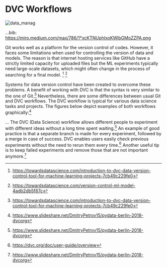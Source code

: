 # DVC Workflows

![data_manag](https://user-images.githubusercontent.com/114607096/194352724-52e798ad-5b6c-4674-a8cb-da631b656e21.png)


...bib:
https://miro.medium.com/max/786/1*xcKTNUphlxoKWlbGMoZZPA.png

Git works well as a platform for the version control of codes. However, it faces some limitations when used for controlling the version of data and models. The reason is that internet hosting services like GitHub have a strictly limited capacity for uploaded files but the ML experiments typically need large-scale datasets, which might often change in the process of searching for a final model. [^1] [^2] 

Systems for data version control have been created to overcome these problems. A benefit of working with DVC is that the syntax is very similar to the one of Git.[^1] Nevertheless, there are some differences between usual Git and DVC workflows. The DVC workflow is typical for various data science tasks and projects. The figures below depict examples of both workflows graphically:[^3]    

...
The DVC (Data Science) workflow allows different people to experiment with different ideas without a long time spent waiting.[^3] An example of good practice is that a separate branch is made for every experiment, followed by a merge in case of success. DVC enables users easily check previous experiments without the need to rerun them every time.[^4] Another useful tip is to keep failed experiments and remove those that are not important anymore.[^3]   

[^1]: https://towardsdatascience.com/introduction-to-dvc-data-version-control-tool-for-machine-learning-projects-7cb49c229fe0
[^2]: https://towardsdatascience.com/version-control-ml-model-4adb2db5f87c
[^3]: https://www.slideshare.net/DmitryPetrov15/pydata-berlin-2018-dvcorg
[^4]: https://dvc.org/doc/user-guide/overview
 